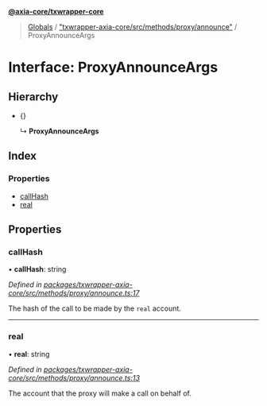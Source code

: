 **[@axia-core/txwrapper-core](../README.md)**

> [Globals](../globals.md) / ["txwrapper-axia-core/src/methods/proxy/announce"](../modules/_txwrapper_axia-core_src_methods_proxy_announce_.md) / ProxyAnnounceArgs

# Interface: ProxyAnnounceArgs

## Hierarchy

* {}

  ↳ **ProxyAnnounceArgs**

## Index

### Properties

* [callHash](_txwrapper_axia-core_src_methods_proxy_announce_.proxyannounceargs.md#callhash)
* [real](_txwrapper_axia-core_src_methods_proxy_announce_.proxyannounceargs.md#real)

## Properties

### callHash

•  **callHash**: string

*Defined in [packages/txwrapper-axia-core/src/methods/proxy/announce.ts:17](https://github.com/axia-core/txwrapper-core/blob/731a943/packages/txwrapper-axia-core/src/methods/proxy/announce.ts#L17)*

The hash of the call to be made by the `real` account.

___

### real

•  **real**: string

*Defined in [packages/txwrapper-axia-core/src/methods/proxy/announce.ts:13](https://github.com/axia-core/txwrapper-core/blob/731a943/packages/txwrapper-axia-core/src/methods/proxy/announce.ts#L13)*

The account that the proxy will make a call on behalf of.
